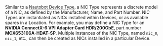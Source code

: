 Similar to a [Nautobot Device Type](/static/docs/models/dcim/devicetype.html), a NIC Type represents a discrete model of a NIC, as defined by the Manufacturer, Name, and Part Number.
NIC Types are instantiated as NICs installed within Devices, or as available spares in a Location.
For example, you may define a NIC Type for an **NVIDIA ConnectX-6 VPI Adapter Card HDR/200GbE**, part number **MCX653106A-HDAT-SP**.
Multiple instances of the NIC Type, named `nic_0`, `nic_1`, etc., can then be created as NICs installed in a particular Device.
